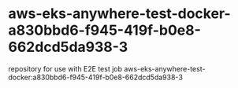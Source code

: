 # aws-eks-anywhere-test-docker-a830bbd6-f945-419f-b0e8-662dcd5da938-3
repository for use with E2E test job aws-eks-anywhere-test-docker:a830bbd6-f945-419f-b0e8-662dcd5da938-3
